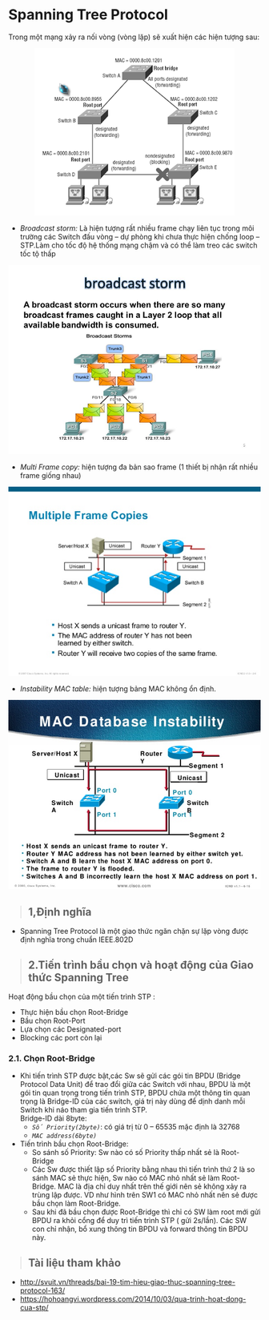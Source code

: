 # Spanning Tree Protocol
Trong một mạng xảy ra nối vòng (vòng lặp) sẽ xuất hiện các hiện tượng sau:  
<center><img src = "../images/CCNA/loop.png"></center>  

- *Broadcast storm:* Là hiện tượng rất nhiều frame chạy liên tục trong môi trường các Switch đấu vòng – dự phòng khi chưa thực hiện chống loop –STP.Làm cho tốc độ hệ thống mạng chậm và có thể làm treo các switch tốc tộ thấp  

<center><img src = "../images/CCNA/broadcast storm.jpg"></center>  

- *Multi Frame copy:* hiện tượng đa bản sao frame (1 thiết bị nhận rất nhiều frame giống nhau)  

<center><img src = "../images/CCNA/multiple frame copies.jpg"></center>    

- *Instability MAC table:* hiện tượng bảng MAC không ổn định.  

<center><img src = "../images/CCNA/Instability MAC table.jpg"></center> 

> ## **1,Định nghĩa**  
- Spanning Tree Protocol là một giao thức ngăn chặn sự lặp vòng được định nghĩa trong chuẩn IEEE.802D  
> ## **2.Tiến trình bầu chọn và hoạt động của Giao thức Spanning Tree**  
Hoạt động bầu chọn của một tiến trình STP :
   - Thực hiện bầu chọn Root-Bridge
   - Bầu chọn Root-Port
   - Lựa chọn các Designated-port
   - Blocking các port còn lại  

### 2.1. Chọn Root-Bridge  
- Khi tiến trình STP được bật,các Sw sẽ gửi các gói tin BPDU (Bridge Protocol Data Unit) để trao đổi giữa các Switch với nhau, BPDU là một gói tin quan trọng trong tiến trình STP, BPDU chứa một thông tin quan trọng là Bridge-ID của các switch, giá trị này dùng để dịnh danh mỗi Switch khi náo tham gia tiến trình STP.  
Bridge-ID dài 8byte:
   - *`Số Priority(2byte)`*: có giá trị từ 0 – 65535 mặc định là 32768
   - *`MAC address(6byte)`*
- Tiến trình bầu chọn Root-Bridge:
   - So sánh số Priority: Sw nào có số Priority thấp nhất sẻ là Root-Bridge
   - Các Sw được thiết lập số Priority bằng nhau thì tiến trình thứ 2 là so sánh MAC sẻ thực hiện, Sw nào có MAC nhỏ nhất sẻ làm Root-Bridge. MAC là địa chỉ duy nhất trên thế giới nên sẻ không xảy ra trùng lập được. VD như hình trên SW1 có MAC nhỏ nhất nên sẻ được bầu chọn làm Root-Bridge.
   - Sau khi đã bầu chọn được Root-Bridge thì chỉ có SW làm root mới gửi BPDU ra khỏi cổng để duy trì tiến trình STP ( gửi 2s/lần). Các SW con chỉ nhận, bổ xung thông tin BPDU và forward thông tin BPDU này.



> ## Tài liệu tham khảo  
- http://svuit.vn/threads/bai-19-tim-hieu-giao-thuc-spanning-tree-protocol-163/  
- https://hohoangvi.wordpress.com/2014/10/03/qua-trinh-hoat-dong-cua-stp/  
